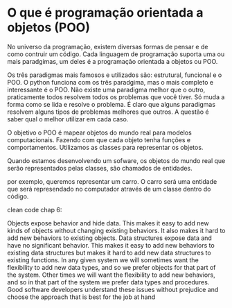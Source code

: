 # O que é programação orientada a objetos (POO)

No universo da programação, existem diversas formas de pensar e de como contruir um código. Cada linguagem de programação suporta uma ou mais paradgimas, um deles é a programação orientada a objetos ou POO. 

Os três paradigmas mais famosos e utilizados são: estrutural, funcional e o POO. O python funciona com os três paradgima, mas o mais completo e interessante é o POO. Não existe uma paradigma melhor que o outro, praticamente todos resolvem todos os problemas que você tiver. Só muda a forma como se lida e resolve o problema. É claro que alguns paradigmas resolvem alguns tipos de problemas melhores que outros. A questão é saber qual o melhor utilizar em cada caso.

O objetivo o POO é mapear objetos do mundo real para modelos computacionais. Fazendo com que cada objeto tenha funções e comportamentos. Utilizamos as classes para representar os objetos.

Quando estamos desenvolvendo um sofware, os objetos do mundo real que serão representados pelas classes, são chamados de entidades. 

por exemplo, queremos representar um carro. O carro será uma entidade que será represendado no computador através de um classe dentro do código.

clean code chap 6:

 Objects expose behavior and hide data. This makes it easy to add new
 kinds of objects without changing existing behaviors. It also makes it
 hard to add new behaviors to existing objects. Data structures expose
 data and have no significant behavior. This makes it easy to add new
 behaviors to existing data structures but makes it hard to add new data
 structures to existing functions.
 In any given system we will sometimes want the flexibility to add new
 data types, and so we prefer objects for that part of the system. Other
 times we will want the flexibility to add new behaviors, and so in that
 part of the system we prefer data types and procedures. Good software
 developers understand these issues without prejudice and choose the
 approach that is best for the job at hand

